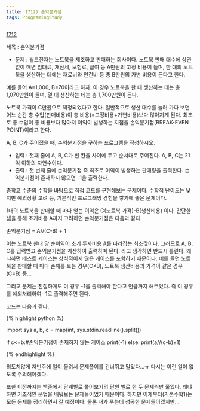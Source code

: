```yaml
---
title: 1712) 손익분기점
tags: ProgramingStudy
---
```


[1712](https://www.acmicpc.net/problem/1712)


제목 : 손익분기점

- 문제 : 월드전자는 노트북을 제조하고 판매하는 회사이다. 노트북 판매 대수에 상관없이 매년 임대료, 재산세, 보험료, 급여 등 A만원의 고정 비용이 들며, 한 대의 노트북을 생산하는 데에는 재료비와 인건비 등 총 B만원의 가변 비용이 든다고 한다.

예를 들어 A=1,000, B=70이라고 하자. 이 경우 노트북을 한 대 생산하는 데는 총 1,070만원이 들며, 열 대 생산하는 데는 총 1,700만원이 든다.

노트북 가격이 C만원으로 책정되었다고 한다. 일반적으로 생산 대수를 늘려 가다 보면 어느 순간 총 수입(판매비용)이 총 비용(=고정비용+가변비용)보다 많아지게 된다. 최초로 총 수입이 총 비용보다 많아져 이익이 발생하는 지점을 손익분기점(BREAK-EVEN POINT)이라고 한다.

A, B, C가 주어졌을 때, 손익분기점을 구하는 프로그램을 작성하시오.

- 입력 : 첫째 줄에 A, B, C가 빈 칸을 사이에 두고 순서대로 주어진다. A, B, C는 21억 이하의 자연수이다.
- 출력 : 첫 번째 줄에 손익분기점 즉 최초로 이익이 발생하는 판매량을 출력한다. 손익분기점이 존재하지 않으면 -1을 출력한다.

중학교 수준의 수학을 바탕으로 직접 코드를 구현해보는 문제이다. 수학적 난이도는 낮지만 예외상황 고려 등, 기본적인 프로그래밍 경험을 쌓기에 좋은 문제이다.

1대의 노트북을 판매할 때 마다 얻는 이익은 C(노트북 가격)-B(생산비용) 이다. 간단한 셈을 통해 초기비용 A까지 고려하면 손익분기점은 다음과 같다.

손익분기점 = A//(C-B) + 1

이는 노트북 한대 당 순이익이 초기 투자비용 A를 따라잡는 최소값이다. 그러므로 A, B, C를 입력받고 손익분기점을 계산하여 출력하며 된다.
라고 생각하면 반드시 틀린다.
왜냐하면 테스트 케이스는 상식적이지 않은 케이스를 포함하기 때문이다. 예를 들면 노트북을 판매할 때 마다 손해를 보는 경우(C<B), 노트북 생산비용과 가격이 같은 경우(C=B) 등...

그리고 문제는 친절하게도 이 경우 -1을 출력해야 한다고 언급까지 해주었다. 즉 이 경우를 예외처리하여 -1로 출력해주면 된다.


코드는 다음과 같다.

{% highlight python %}

import sys
a, b, c = map(int, sys.stdin.readline().split())

if c<=b:#손익분기점이 존재하지 않는 케이스
    print(-1)
else:
    print(a//(c-b)+1)



{% endhighlight %}


의도치않게 저번주에 일이 몰려서 문제풀이를 건너뛰고 말았다...ㅠ
다시는 이런 일이 없도록 주의해야겠다.

또한 이전까지는 백준에서 단계별로 풀어보기의 단원 별로 한 두 문제씩만 풀었다. 왜냐하면 기초적인 문법을 배워보는 문제들이었기 때문이다.
하지만 이제부터(기본수학1)는 모든 문제를 정리하면서 갈 예정이다. 물론 내가 푸는데 성공한 문제들이겠지만...








